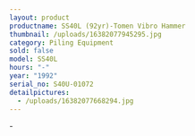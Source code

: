 ```yaml
---
layout: product
productname: SS40L (92yr)-Tomen Vibro Hammer
thumbnail: /uploads/16382077945295.jpg
category: Piling Equipment
sold: false
model: SS40L
hours: "-"
year: "1992"
serial_no: S40U-01072
detailpictures:
  - /uploads/16382077668294.jpg
---
```

\-